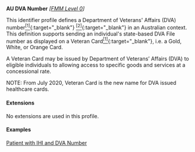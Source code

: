 **AU DVA Number**  *[[FMM Level 0](guidance.html)]*

This identifier profile defines a Department of Veterans' Affairs (DVA) number[<sup>[1]</sup>](https://www.dva.gov.au/health-and-treatment/veteran-healthcare-cards/veteran-card){:target="_blank"} [<sup>[2]</sup>](http://meteor.aihw.gov.au/content/index.phtml/itemId/339127){:target="_blank"} in an Australian context. This definition supports sending an individual's state-based DVA File number as displayed on a Veteran Card[<sup>[1]</sup>](https://www.dva.gov.au/health-and-treatment/veteran-healthcare-cards/veteran-card){:target="_blank"}, i.e. a Gold, White, or Orange Card.

A Veteran Card may be issued by Department of Veterans’ Affairs (DVA) to eligible individuals to allowing access to specific goods and services at a concessional rate.

NOTE: From July 2020, Veteran Card is the new name for DVA issued healthcare cards.


#### Extensions

No extensions are used in this profile.


#### Examples

[Patient with IHI and DVA Number](Patient-example1.html)

